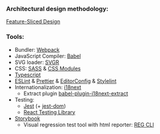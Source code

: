 ### Architectural design methodology:

[Feature-Sliced Design](https://feature-sliced.design/)

### Tools:

* Bundler: [Webpack](https://webpack.js.org/)
* JavaScript Compiler: [Babel](https://babeljs.io/)
* SVG loader: [SVGR](https://react-svgr.com/)
* CSS: [SASS](https://sass-lang.com/) & [CSS Modules](https://github.com/css-modules/css-modules)
* [Typescript](https://www.typescriptlang.org/)
* [ESLint](https://eslint.org/) & [Prettier](https://prettier.io/)
  & [EditorConfig](https://editorconfig.org/)
  & [Stylelint](https://stylelint.io/)
* Internationalization: [i18next](https://www.i18next.com/)
  * Extract plugin [babel-plugin-i18next-extract](https://i18next-extract.netlify.app/#/)
* Testing:
  * [Jest](https://jestjs.io/) (+ [jest-dom](https://github.com/testing-library/jest-dom))
  * [React Testing Library](https://testing-library.com/)
* [Storybook](https://storybook.js.org/)
  * Visual regression test tool with html reporter: [REG CLI](https://github.com/reg-viz/reg-cli) 


